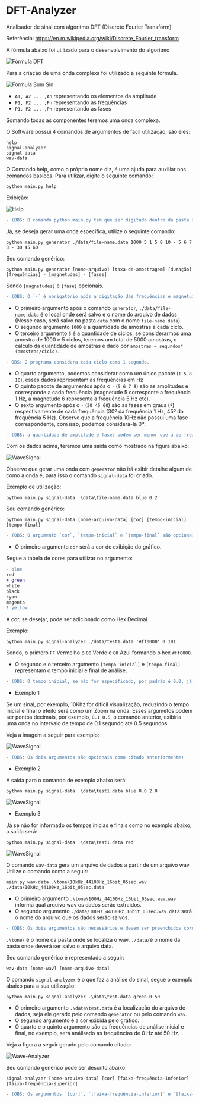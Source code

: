 # DFT-Analyzer
Analisador de sinal com algoritmo DFT (Discrete Fourier Transform)

Referência: https://en.m.wikipedia.org/wiki/Discrete_Fourier_transform

A fórmula abaixo foi utilizado para o desenvolvimento do algoritmo

![Fórmula DFT](https://github.com/AchcarLucas/DFT-Analyzer/blob/master/img/formula.png?raw=true)

Para a criação de uma onda complexa foi utilizado a seguinte fórmula.

![Fórmula Sum Sin](https://github.com/AchcarLucas/DFT-Analyzer/blob/master/img/sum_sin.png?raw=true)

- `A1, A2 ... ,An` representando os elementos da amplitude
- `F1, F2 ... ,Fn` representando as frequências
- `P1, P2 ... ,Pn` representando as fases

Somando todas as componentes teremos uma onda complexa.

O Software possui 4 comandos de argumentos de fácil utilização, são eles:

```
help
signal-analyzer
signal-data
wav-data
```

O Comando help, como o próprio nome diz, é uma ajuda para auxiliar nos comandos básicos. Para utilizar, digite o seguinte comando:

```
python main.py help
```

Exibição:

![Help](https://github.com/AchcarLucas/DFT-Analyzer/blob/master/img/help.png?raw=true)

```diff
- (OBS: O comando python main.py tem que ser digitado dentro da pasta que o programa está contido)
```

Já, se deseja gerar uma onda especifica, utilize o seguinte comando:

```
python main.py generator ./data/file-name.data 1000 5 1 5 8 10 - 5 6 7 8 - 30 45 60
```

Seu comando genérico:

```
python main.py generator [nome-arquivo] [taxa-de-amostragem] [duração] [frequências] - [magnetudes] - [fases]
```

Sendo ```[magnetudes]``` e  ```[fase]``` opcionais.

```diff
- (OBS: O `-` é obrigatório após a digitação das frequências e magnetudes)
```

- O primeiro argumento após o comando `generator`, `./data/file-name.data` é o local onde será salvo e o nome do arquivo de dados (Nesse caso, será salvo na pasta `data` com o nome `file-name.data`). 
- O segundo argumento `1000` é a quantidade de amostras a cada ciclo.
- O terceiro argumento `5` é a quantidade de ciclos, se considerarmos uma amostra de 1000 e 5 ciclos, teremos um total de 5000 amostras, o cálculo da quantidade
de amostras é dado por `amostras = segundos*(amostras/ciclo).`

```diff
- OBS: O programa considera cada ciclo como 1 segundo.
```

- O quarto argumento, podemos considerar como um único pacote (`1 5 8 10`), esses dados representam as frequências em Hz
- O quinto pacote de argumentos após o `-` (`5 6 7 8`) são as amplitudes e corresponde a cada frequência (magnetude 5 corresponte a frequência 1 Hz, a magnetude 6 representa a frequência 5 Hz etc).
- O sexto argumento após o `-` (`30 45 60`) são as fases em graus (`º`) respectivamente de cada frequência (30º da frequência 1 Hz, 45º da frequência 5 Hz). Observe que a frequência 10Hz não possui uma fase correspondente, com isso, podemos considera-la 0º.

```diff
- (OBS: a quantidade de amplitude e fases podem ser menor que a de frequência porém, as frequências que não possuir uma amplitude ou fase especifica terão como padrão: 1 de amplitude e 0º de fase. O argumento de amplitude e as fase são opcionais.)
```

Com os dados acima, teremos uma saída como mostrado na figura abaixo:

![WaveSignal](https://github.com/AchcarLucas/DFT-Analyzer/blob/master/img/WaveSignal.png?raw=true)

Observe que gerar uma onda com `generator` não irá exibir detalhe algum de como a onda é, para isso o comando `signal-data` foi criado.

Exemplo de utilização:

```
python main.py signal-data .\data\file-name.data blue 0 2
```

Seu comando genérico:

```
python main.py signal-data [nome-arquivo-data] [cor] [tempo-inicial] [tempo-final]
```

```diff
- (OBS: O argumento `cor`, `tempo-inicial` e `tempo-final` são opcionais.)
```

- O primeiro argumento `cor` será a cor de exibição do gráfico. 

Segue a tabela de cores para utilizar no argumento:

```diff
- blue
red
+ green
white
black
cyan
magenta
! yellow
```

A cor, se desejar, pode ser adicionado como Hex Decimal.

Exemplo:

```
python main.py signal-analyzer ./data/test1.data '#ff0000' 0 101
```

Sendo, o primero `FF` Vermelho o `00` Verde e `00` Azul formando o hex `#ff0000`.

- O segundo e o terceiro argumento `[tempo-inicial]` e  `[tempo-final]` representam o tempo inicial e final de análise.

```diff
- (OBS: O tempo inicial, se não for especificado, por padrão é 0.0, já o tempo final, por padrão é a duração que a onda possui)
```

- Exemplo 1

Se um sinal, por exemplo, 10Khz for difícil visualização, reduzindo o tempo inicial e fínal o efeito será como um Zoom na onda.
Esses argumetos podem ser pontos decimais, por exemplo, `0.1 0.5`, o comando anterior, exibiria uma onda no intervalo de tempo de 0.1 segundo até 0.5 segundos.

Veja a imagem a seguir para exemplo:

![WaveSignal](https://github.com/AchcarLucas/DFT-Analyzer/blob/master/img/0.1-0.5.png?raw=true)

```diff
- (OBS: Os dois argumentos são opcionais como citado anteriormente)
```

- Exemplo 2

A saída para o comando de exemplo abaixo será:

```
python main.py signal-data .\data\test1.data blue 0.0 2.0
```

![WaveSignal](https://github.com/AchcarLucas/DFT-Analyzer/blob/master/img/WaveSignal.png?raw=true)

- Exemplo 3

Já se não for informado os tempos inicias e finais como no exemplo abaixo, a saída será:

```
python main.py signal-data .\data\test1.data red
```

![WaveSignal](https://github.com/AchcarLucas/DFT-Analyzer/blob/master/img/saida-no-time.png?raw=true)

O comando `wav-data` gera um arquivo de dados a partir de um arquivo wav. Utilize o comando como a seguir:

```
main.py wav-data .\tone\10kHz_44100Hz_16bit_05sec.wav ./data/10kHz_44100Hz_16bit_05sec.data
```

- O primeiro argumento `.\tone\100Hz_44100Hz_16bit_05sec.wav.wav` informa qual arquivo wav os dados serão extraidos.
- O segundo argumento `./data/100Hz_44100Hz_16bit_05sec.wav.data` será o nome do arquivo que os dados serão salvos.

```diff
- (OBS: Os dois argumentos são necessários e devem ser preenchidos corretamente)
```

`.\tone\` é o nome da pasta onde se localiza o wav.
`./data/`é o nome da pasta onde deverá ser salvo o arquivo data.

Seu comando genérico é representado a seguir:

```
wav-data [nome-wav] [nome-arquivo-data]
```

O comando `signal-analyzer` é o que faz a análise do sinal, segue o exemplo abaixo para a sua utilização:

```
python main.py signal-analyzer .\data\test.data green 0 50
```

- O primeiro argumento `.\data\test.data` é a localização do arquivo de dados, seja ele gerado pelo comando `generator` ou pelo comando `wav`.
- O segundo argumento é a cor exibida pelo gráfico.
- O quarto e o quinto argumento são as frequências de análise inicial e final, no exemplo, será análisado as frequências de 0 Hz até 50 Hz.

Veja a figura a seguir gerado pelo comando citado:

![Wave-Analyzer](https://github.com/AchcarLucas/DFT-Analyzer/blob/master/img/0-50.png?raw=true)

Seu comando genêrico pode ser descrito abaixo:

```
signal-analyzer [nome-arquivo-data] [cor] [faixa-frequência-inferior] [faixa-frequência-superior]
```

```diff
- (OBS: Os argumentos `[cor]`, `[faixa-frequência-inferior]` e `[faixa-frequência-superior]`são opcionais, por padrão, a cor inicial é vermelha, a frequência de análise inicial e 0 Hz e a frequência de análise final é 100 Hz)
```

